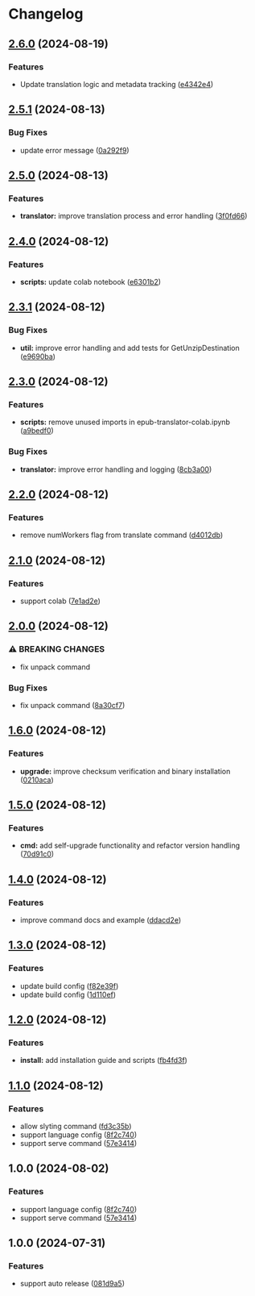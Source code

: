 # Changelog

## [2.6.0](https://github.com/dutchsteven/epubtrans/compare/v2.5.1...v2.6.0) (2024-08-19)


### Features

* Update translation logic and metadata tracking ([e4342e4](https://github.com/dutchsteven/epubtrans/commit/e4342e41e0b29408579b5c58cde11aa387ba859e))

## [2.5.1](https://github.com/dutchsteven/epubtrans/compare/v2.5.0...v2.5.1) (2024-08-13)


### Bug Fixes

* update error message ([0a292f9](https://github.com/dutchsteven/epubtrans/commit/0a292f985763eff2f759521f7b55082fb290e6d4))

## [2.5.0](https://github.com/dutchsteven/epubtrans/compare/v2.4.0...v2.5.0) (2024-08-13)


### Features

* **translator:** improve translation process and error handling ([3f0fd66](https://github.com/dutchsteven/epubtrans/commit/3f0fd66fcc5f1f1a8c8ab83939935aad935fdf6a))

## [2.4.0](https://github.com/dutchsteven/epubtrans/compare/v2.3.1...v2.4.0) (2024-08-12)


### Features

* **scripts:** update colab notebook ([e6301b2](https://github.com/dutchsteven/epubtrans/commit/e6301b21db0e8307a0d15cbb15bf0b21c9a24b2e))

## [2.3.1](https://github.com/dutchsteven/epubtrans/compare/v2.3.0...v2.3.1) (2024-08-12)


### Bug Fixes

* **util:** improve error handling and add tests for GetUnzipDestination ([e9690ba](https://github.com/dutchsteven/epubtrans/commit/e9690ba0eb95885789ddac2208c08fb901441902))

## [2.3.0](https://github.com/dutchsteven/epubtrans/compare/v2.2.0...v2.3.0) (2024-08-12)


### Features

* **scripts:** remove unused imports in epub-translator-colab.ipynb ([a9bedf0](https://github.com/dutchsteven/epubtrans/commit/a9bedf0309df869008e614a47b566fc1e2355c16))


### Bug Fixes

* **translator:** improve error handling and logging ([8cb3a00](https://github.com/dutchsteven/epubtrans/commit/8cb3a005566310b28c0e8c9ee2ba61bcf2b455a3))

## [2.2.0](https://github.com/dutchsteven/epubtrans/compare/v2.1.0...v2.2.0) (2024-08-12)


### Features

* remove numWorkers flag from translate command ([d4012db](https://github.com/dutchsteven/epubtrans/commit/d4012dbc0be804cfdcb0e0710030cb15af0d2a15))

## [2.1.0](https://github.com/dutchsteven/epubtrans/compare/v2.0.0...v2.1.0) (2024-08-12)


### Features

* support colab ([7e1ad2e](https://github.com/dutchsteven/epubtrans/commit/7e1ad2ee10de7c7124077a402f5e4e5155893ee7))

## [2.0.0](https://github.com/dutchsteven/epubtrans/compare/v1.6.0...v2.0.0) (2024-08-12)


### ⚠ BREAKING CHANGES

* fix unpack command

### Bug Fixes

* fix unpack command ([8a30cf7](https://github.com/dutchsteven/epubtrans/commit/8a30cf72a46b19314e26093ae8c8f4fc77ed11ce))

## [1.6.0](https://github.com/dutchsteven/epubtrans/compare/v1.5.0...v1.6.0) (2024-08-12)


### Features

* **upgrade:** improve checksum verification and binary installation ([0210aca](https://github.com/dutchsteven/epubtrans/commit/0210acab019cabf1f729fd7a642b7edb48c32701))

## [1.5.0](https://github.com/dutchsteven/epubtrans/compare/v1.4.0...v1.5.0) (2024-08-12)


### Features

* **cmd:** add self-upgrade functionality and refactor version handling ([70d91c0](https://github.com/dutchsteven/epubtrans/commit/70d91c07a4696b87d210579fba29b6e99e763efa))

## [1.4.0](https://github.com/dutchsteven/epubtrans/compare/v1.3.0...v1.4.0) (2024-08-12)


### Features

* improve command docs and example ([ddacd2e](https://github.com/dutchsteven/epubtrans/commit/ddacd2e11f2faf068c5bc01cc08a6a7777f633b3))

## [1.3.0](https://github.com/dutchsteven/epubtrans/compare/v1.2.0...v1.3.0) (2024-08-12)


### Features

* update build config ([f82e39f](https://github.com/dutchsteven/epubtrans/commit/f82e39f1b212b0cb143fc5b35b8c399cfd8231f3))
* update build config ([1d110ef](https://github.com/dutchsteven/epubtrans/commit/1d110efbcc33c15e22e80589ba5e92584a5d864f))

## [1.2.0](https://github.com/dutchsteven/epubtrans/compare/v1.1.0...v1.2.0) (2024-08-12)


### Features

* **install:** add installation guide and scripts ([fb4fd3f](https://github.com/dutchsteven/epubtrans/commit/fb4fd3f90701d8db78161eada3e3d87f6b091003))

## [1.1.0](https://github.com/dutchsteven/epubtrans/compare/v1.0.0...v1.1.0) (2024-08-12)


### Features

* allow slyting command ([fd3c35b](https://github.com/dutchsteven/epubtrans/commit/fd3c35b9a5f1def00edc5b6a56abd94461a4a95f))
* support language config ([8f2c740](https://github.com/dutchsteven/epubtrans/commit/8f2c740d442773bb3c9efe121a62410e200beea6))
* support serve command ([57e3414](https://github.com/dutchsteven/epubtrans/commit/57e34141dbddd63a6aab67bf97bd99fc72e91bcd))

## 1.0.0 (2024-08-02)


### Features

* support language config ([8f2c740](https://github.com/dutchsteven/epubtrans/commit/8f2c740d442773bb3c9efe121a62410e200beea6))
* support serve command ([57e3414](https://github.com/dutchsteven/epubtrans/commit/57e34141dbddd63a6aab67bf97bd99fc72e91bcd))

## 1.0.0 (2024-07-31)


### Features

* support auto release ([081d9a5](https://github.com/dutchsteven/book-translate-toolkit/commit/081d9a5ed44a52968b8431550b5109b246359e60))
